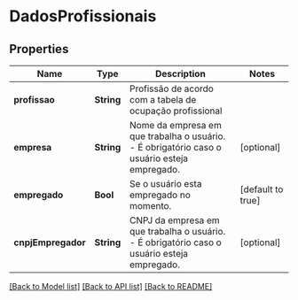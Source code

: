 # DadosProfissionais

## Properties
Name | Type | Description | Notes
------------ | ------------- | ------------- | -------------
**profissao** | **String** | Profissão de acordo com a tabela de ocupação profissional | 
**empresa** | **String** | Nome da empresa em que trabalha o usuário.  - É obrigatório caso o usuário esteja empregado. | [optional] 
**empregado** | **Bool** | Se o usuário esta empregado no momento. | [default to true]
**cnpjEmpregador** | **String** | CNPJ da empresa em que trabalha o usuário.  - É obrigatório caso o usuário esteja empregado. | [optional] 

[[Back to Model list]](../README.md#documentation-for-models) [[Back to API list]](../README.md#documentation-for-api-endpoints) [[Back to README]](../README.md)


